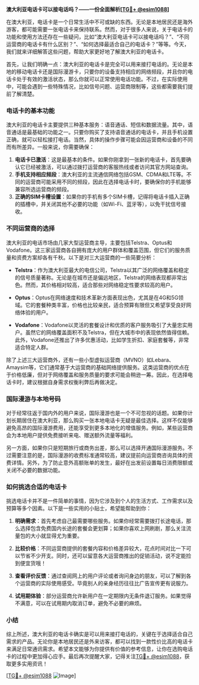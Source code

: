 **澳大利亚电话卡可以接电话吗？——一份全面解析[[TG💪+ @esim1088](https://t.me/s/esim1088)]**

在澳大利亚，电话卡是一个日常生活中不可或缺的东西。无论是本地居民还是海外游客，都可能需要一张电话卡来保持联系。然而，对于很多人来说，关于电话卡的功能和使用方法还存在一些疑问，比如“澳大利亚电话卡可以接电话吗？”、“不同运营商的电话卡有什么区别？”、“如何选择最适合自己的电话卡？”等等。今天，我们就来详细解答这些问题，帮助大家更好地了解澳大利亚的电话卡。

首先，让我们明确一点：澳大利亚的电话卡是完全可以用来接打电话的。无论是本地的移动电话卡还是国际漫游卡，只要你的设备支持相应的网络频段，并且你的电话卡处于有效的激活状态，那么你就可以正常使用电话功能。不过，在实际使用中，可能会遇到一些特殊情况，比如信号问题、运营商限制等，这些都需要我们提前了解清楚。

### **电话卡的基本功能**
澳大利亚的电话卡主要提供三种基本服务：语音通话、短信和数据流量。其中，语音通话是最基础的功能之一。只要你购买了支持语音通话的电话卡，并且手机设置正确，就可以轻松接打电话。当然，具体的操作步骤可能会因运营商和设备的不同而有所差异。一般来说，你需要确保：

1. **电话卡已激活**：这是最基本的条件。如果你刚拿到一张新的电话卡，首先要确认它已经被激活，可以通过拨打运营商的客服热线或者访问其官方网站查询。
2. **手机支持相应频段**：澳大利亚的主流通信网络包括GSM、CDMA和LTE等。不同的运营商可能采用不同的频段，因此在选择电话卡时，要确保你的手机能够兼容所选运营商的频段。
3. **正确的SIM卡槽设置**：如果你的手机有多个SIM卡槽，记得将电话卡插入正确的插槽中，并关闭其他不必要的功能（如Wi-Fi、蓝牙等），以免干扰信号接收。

### **不同运营商的选择**
澳大利亚的电话市场由几家大型运营商主导，主要包括Telstra、Optus和Vodafone。这三家运营商各自拥有庞大的用户群体和覆盖范围，但它们的服务质量和资费方案却各有千秋。以下是对三大运营商的一些简要分析：

- **Telstra**：作为澳大利亚最大的电信公司，Telstra以其广泛的网络覆盖和稳定的信号质量著称。无论是在城市还是偏远地区，Telstra的网络表现都非常出色。然而，其价格相对较高，适合那些对网络稳定性要求较高的用户。
  
- **Optus**：Optus在网络速度和技术革新方面表现出色，尤其是在4G和5G领域。它的套餐种类丰富，价格也比较亲民，适合预算有限但又希望享受良好网络体验的用户。

- **Vodafone**：Vodafone以灵活的套餐设计和优质的客户服务吸引了大量忠实用户。虽然它的网络覆盖面积不及Telstra，但在大城市中的表现依然值得信赖。此外，Vodafone还推出了许多优惠活动，比如学生折扣、家庭套餐等，非常适合特定人群。

除了上述三大运营商外，还有一些小型虚拟运营商（MVNO）如Lebara、Amaysim等，它们通常基于大运营商的基础网络提供服务。这类运营商的优点在于价格低廉，但对于网络覆盖和服务质量的要求可能会稍逊一筹。因此，在选择电话卡时，建议根据自身需求权衡利弊后再做决定。

### **国际漫游与本地号码**
对于经常往返于国内外的用户来说，国际漫游也是一个不可忽视的话题。如果你计划长期居住在澳大利亚，那么购买一张本地电话卡无疑是最佳选择。这样不仅能够避免高昂的国际漫游费用，还能享受到更多本地化的增值服务。例如，某些运营商会为本地用户提供免费接听来电、赠送额外流量等福利。

另一方面，如果你只是短期旅行或商务出差，那么可以选择开通国际漫游服务。不过需要注意的是，国际漫游的收费标准通常较高，建议提前向运营商咨询具体的资费详情。另外，为了防止意外高额账单的发生，最好在出发前设置每日消费限额或关闭不必要的数据功能。

### **如何挑选合适的电话卡**
挑选电话卡并不是一件简单的事情，因为它涉及到个人的生活方式、工作需求以及预算等多个因素。以下是一些实用的小贴士，希望能帮助到你：

1. **明确需求**：首先考虑自己最需要哪些服务。如果你经常需要拨打长途电话，那么选择包含免费国内长途的套餐会更划算；如果你喜欢上网刷剧，那么关注流量包的大小就显得尤为重要。
   
2. **比较价格**：不同运营商提供的套餐内容和价格差异较大，花点时间对比一下可以节省不少开支。同时，还可以留意各大运营商推出的促销活动，说不定能捡到便宜货哦！

3. **查看评价反馈**：通过查阅网上的用户评论或者询问身边的朋友，可以了解到各个运营商的实际使用感受。毕竟别人的亲身经历往往比广告宣传更有说服力。

4. **试用期体验**：部分运营商允许新用户在一定期限内无条件退订服务。如果觉得不满意，可以在试用期内取消订单，避免不必要的麻烦。

### **小结**
综上所述，澳大利亚的电话卡确实是可以用来接打电话的，关键在于选择适合自己需求的产品。无论你是本地居民还是外来访客，都可以找到一款性价比高的电话卡来满足日常通讯需求。希望本文能够为你提供有价值的参考信息，让你在选购电话卡的过程中更加得心应手。最后再次提醒大家，记得关注[TG💪+ @esim1088](https://t.me/s/esim1088)，获取更多实用资讯！

[[TG💪+ @esim1088](https://t.me/s/esim1088) ![Image](https://i.postimg.cc/4NQfJmqS/Snipaste-2025-05-13-00-14-12.png)]
